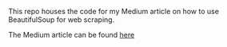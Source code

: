 This repo houses the code for my Medium article on how to use BeautifulSoup for web scraping.

The Medium article can be found <a href="https://medium.com/@aimanfarizz/how-to-use-beautifulsoup-for-simple-web-scraping-93df3c309ee6" target="_blank">here</a>